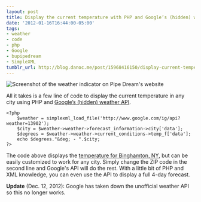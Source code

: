 ```yaml
---
layout: post
title: Display the current temperature with PHP and Google’s (hidden) weather API
date: '2012-01-16T16:44:00-05:00'
tags:
- weather
- code
- php
- Google
- bupipedream
- SimpleXML
tumblr_url: http://blog.danoc.me/post/15968416150/display-current-temperature
---
```


![Screenshot of the weather indicator on Pipe Dream's website](/img/posts/pipe-dream-weather.png)


All it takes is a few line of code to display the current temperature in any city using PHP and [Google’s (hidden) weather API](http://blog.programmableweb.com/2010/02/08/googles-secret-weather-api/).

    <?php
        $weather = simplexml_load_file('http://www.google.com/ig/api?weather=13902');
        $city = $weather->weather->forecast_information->city['data'];
        $degrees = $weather->weather->current_conditions->temp_f['data'];
        echo $degrees."&deg; - ".$city;
    ?>

The code above displays the [temperature for Binghamton, NY](http://www.google.com/ig/api?weather=13902), but can be easily customized to work for any city. Simply change the ZIP code in the second line and Google's API will do the rest. With a little bit of PHP and XML knowledge, you can even use the API to display a full 4-day forecast.

**Update** (Dec. 12, 2012): Google has taken down the unofficial weather API so this no longer works.
